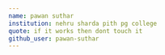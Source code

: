 ```yaml
---
name: pawan suthar
institution: nehru sharda pith pg college
quote: if it works then dont touch it
github_user: pawan-suthar
---
```

